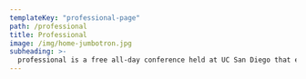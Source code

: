 ```yaml
---
templateKey: "professional-page"
path: /professional
title: Professional
image: /img/home-jumbotron.jpg
subheading: >-
  professional is a free all-day conference held at UC San Diego that exposes high school girls to career possibilities in science and technology.
---
```

